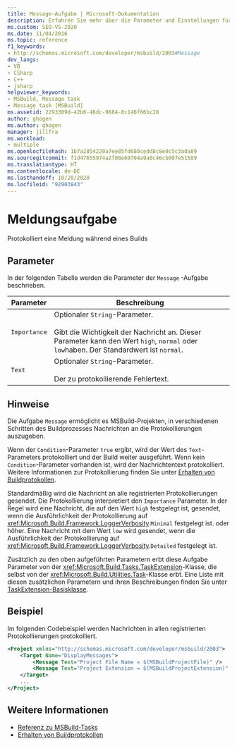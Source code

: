 ```yaml
---
title: Message-Aufgabe | Microsoft-Dokumentation
description: Erfahren Sie mehr über die Parameter und Einstellungen für die Message-Aufgabe von MSBuild, die während der Builderstellung Meldungen protokolliert.
ms.custom: SEO-VS-2020
ms.date: 11/04/2016
ms.topic: reference
f1_keywords:
- http://schemas.microsoft.com/developer/msbuild/2003#Message
dev_langs:
- VB
- CSharp
- C++
- jsharp
helpviewer_keywords:
- MSBuild, Message task
- Message task [MSBuild]
ms.assetid: 2293309d-42b6-46dc-9684-8c146f66bc28
author: ghogen
ms.author: ghogen
manager: jillfra
ms.workload:
- multiple
ms.openlocfilehash: 1b7a2854220a7ee85fd680cedd8c8e0c5c3ada89
ms.sourcegitcommit: f1d47655974a2f08e69704a9a0c46cb007e51589
ms.translationtype: HT
ms.contentlocale: de-DE
ms.lasthandoff: 10/28/2020
ms.locfileid: "92903843"
---
```

# <a name="message-task"></a>Meldungsaufgabe

Protokolliert eine Meldung während eines Builds

## <a name="parameters"></a>Parameter

 In der folgenden Tabelle werden die Parameter der `Message` -Aufgabe beschrieben.

|Parameter|Beschreibung|
|---------------|-----------------|
|`Importance`|Optionaler `String`-Parameter.<br /><br /> Gibt die Wichtigkeit der Nachricht an. Dieser Parameter kann den Wert `high`, `normal` oder `low`haben. Der Standardwert ist `normal`.|
|`Text`|Optionaler `String`-Parameter.<br /><br /> Der zu protokollierende Fehlertext.|

## <a name="remarks"></a>Hinweise

 Die Aufgabe `Message` ermöglicht es MSBuild-Projekten, in verschiedenen Schritten des Buildprozesses Nachrichten an die Protokollierungen auszugeben.

 Wenn der `Condition`-Parameter `true` ergibt, wird der Wert des `Text`-Parameters protokolliert und der Build weiter ausgeführt. Wenn kein `Condition`-Parameter vorhanden ist, wird der Nachrichtentext protokolliert. Weitere Informationen zur Protokollierung finden Sie unter [Erhalten von Buildprotokollen](../msbuild/obtaining-build-logs-with-msbuild.md).

 Standardmäßig wird die Nachricht an alle registrierten Protokollierungen gesendet. Die Protokollierung interpretiert den `Importance` Parameter. In der Regel wird eine Nachricht, die auf den Wert `high` festgelegt ist, gesendet, wenn die Ausführlichkeit der Protokollierung auf <xref:Microsoft.Build.Framework.LoggerVerbosity>.`Minimal` festgelegt ist. oder höher. Eine Nachricht mit dem Wert `low` wird gesendet, wenn die Ausführlichkeit der Protokollierung auf <xref:Microsoft.Build.Framework.LoggerVerbosity>.`Detailed` festgelegt ist.

 Zusätzlich zu den oben aufgeführten Parametern erbt diese Aufgabe Parameter von der <xref:Microsoft.Build.Tasks.TaskExtension>-Klasse, die selbst von der <xref:Microsoft.Build.Utilities.Task>-Klasse erbt. Eine Liste mit diesen zusätzlichen Parametern und ihren Beschreibungen finden Sie unter [TaskExtension-Basisklasse](../msbuild/taskextension-base-class.md).

## <a name="example"></a>Beispiel

 Im folgenden Codebeispiel werden Nachrichten in allen registrierten Protokollierungen protokolliert.

```xml
<Project xmlns="http://schemas.microsoft.com/developer/msbuild/2003">
    <Target Name="DisplayMessages">
        <Message Text="Project File Name = $(MSBuildProjectFile)" />
        <Message Text="Project Extension = $(MSBuildProjectExtension)" />
    </Target>
    ...
</Project>
```

## <a name="see-also"></a>Weitere Informationen

- [Referenz zu MSBuild-Tasks](../msbuild/msbuild-task-reference.md)
- [Erhalten von Buildprotokollen](../msbuild/obtaining-build-logs-with-msbuild.md)
